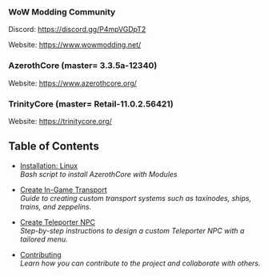 ### WoW Modding Community
Discord: https://discord.gg/P4mpVGDpT2

Website: https://www.wowmodding.net/

### AzerothCore (master= 3.3.5a-12340)
Website: https://www.azerothcore.org/

### TrinityCore (master= Retail-11.0.2.56421)
Website: https://trinitycore.org/

## Table of Contents

- [Installation: Linux](tutorials/_linux_installation/ReadMe.md)  
  *Bash script to install AzerothCore with Modules*

- [Create In-Game Transport](tutorials/create_transport/ReadMe.md)  
  *Guide to creating custom transport systems such as taxinodes, ships, trains, and zeppelins.*

- [Create Teleporter NPC](tutorials/create_teleporter_npc/ReadMe.md)  
  *Step-by-step instructions to design a custom Teleporter NPC with a tailored menu.*

- [Contributing](tutorials/contributing/ReadMe.md)  
  *Learn how you can contribute to the project and collaborate with others.*


